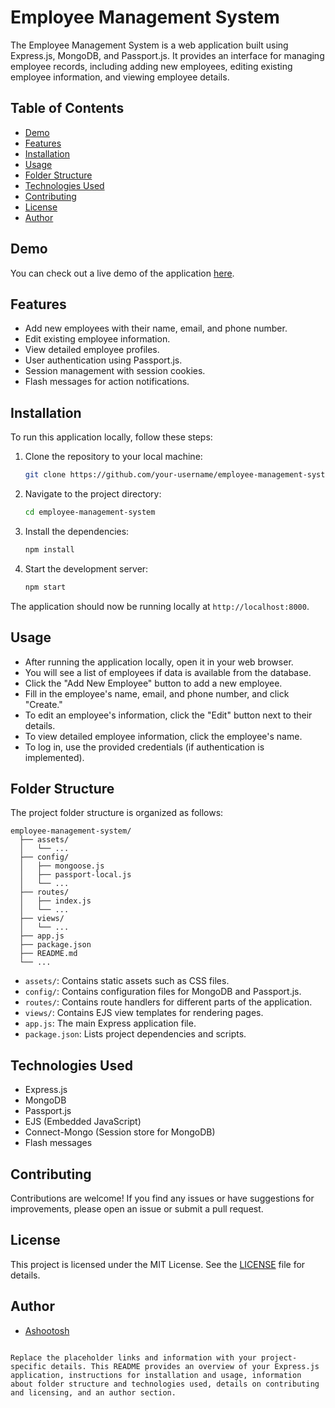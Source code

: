 
# Employee Management System

The Employee Management System is a web application built using Express.js, MongoDB, and Passport.js. It provides an interface for managing employee records, including adding new employees, editing existing employee information, and viewing employee details.

## Table of Contents

- [Demo](#demo)
- [Features](#features)
- [Installation](#installation)
- [Usage](#usage)
- [Folder Structure](#folder-structure)
- [Technologies Used](#technologies-used)
- [Contributing](#contributing)
- [License](#license)
- [Author](#author)

## Demo

You can check out a live demo of the application [here](#).

## Features

- Add new employees with their name, email, and phone number.
- Edit existing employee information.
- View detailed employee profiles.
- User authentication using Passport.js.
- Session management with session cookies.
- Flash messages for action notifications.

## Installation

To run this application locally, follow these steps:

1. Clone the repository to your local machine:

   ```bash
   git clone https://github.com/your-username/employee-management-system.git
   ```

2. Navigate to the project directory:

   ```bash
   cd employee-management-system
   ```

3. Install the dependencies:

   ```bash
   npm install
   ```

4. Start the development server:

   ```bash
   npm start
   ```

The application should now be running locally at `http://localhost:8000`.

## Usage

- After running the application locally, open it in your web browser.
- You will see a list of employees if data is available from the database.
- Click the "Add New Employee" button to add a new employee.
- Fill in the employee's name, email, and phone number, and click "Create."
- To edit an employee's information, click the "Edit" button next to their details.
- To view detailed employee information, click the employee's name.
- To log in, use the provided credentials (if authentication is implemented).

## Folder Structure

The project folder structure is organized as follows:

```
employee-management-system/
  ├── assets/
  │   └── ...
  ├── config/
  │   ├── mongoose.js
  │   ├── passport-local.js
  │   └── ...
  ├── routes/
  │   ├── index.js
  │   └── ...
  ├── views/
  │   └── ...
  ├── app.js
  ├── package.json
  ├── README.md
  └── ...
```

- `assets/`: Contains static assets such as CSS files.
- `config/`: Contains configuration files for MongoDB and Passport.js.
- `routes/`: Contains route handlers for different parts of the application.
- `views/`: Contains EJS view templates for rendering pages.
- `app.js`: The main Express application file.
- `package.json`: Lists project dependencies and scripts.

## Technologies Used

- Express.js
- MongoDB
- Passport.js
- EJS (Embedded JavaScript)
- Connect-Mongo (Session store for MongoDB)
- Flash messages

## Contributing

Contributions are welcome! If you find any issues or have suggestions for improvements, please open an issue or submit a pull request.

## License

This project is licensed under the MIT License. See the [LICENSE](LICENSE) file for details.

## Author

- [Ashootosh](https://github.com/ashoo-tosh)
```

Replace the placeholder links and information with your project-specific details. This README provides an overview of your Express.js application, instructions for installation and usage, information about folder structure and technologies used, details on contributing and licensing, and an author section.
